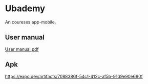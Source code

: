 # Ubademy
An coureses app-mobile.

## User manual
[User manual.pdf](https://github.com/Taller2-fiuba-20212c/App-mobile/files/8007359/Manual.de.Usuario.Mobile.pdf)

## Apk
https://expo.dev/artifacts/7088386f-54c1-412c-af5b-91d9e90e680f
